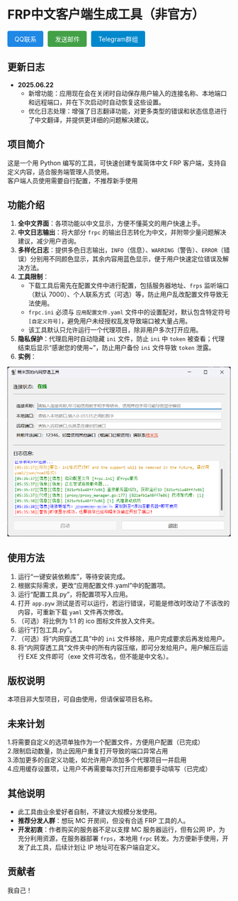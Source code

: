 # FRP中文客户端生成工具（非官方）

<div style="display: flex; gap: 10px; margin-bottom: 20px;">
  <a href="https://qm.qq.com/q/AX440I8FKU" target="_blank" style="padding: 8px 16px; background-color: #1E88E5; color: white; text-decoration: none; border-radius: 4px;">QQ联系</a>
  <a href="mailto:luocibai2@gmail.com" target="_blank" style="padding: 8px 16px; background-color: #43A047; color: white; text-decoration: none; border-radius: 4px;">发送邮件</a>
  <a href="https://t.me/+uNjj60QrfV43OTBl" target="_blank" style="padding: 8px 16px; background-color: #0088CC; color: white; text-decoration: none; border-radius: 4px;">Telegram群组</a>
</div>

## 更新日志
- **2025.06.22**
  - 新增功能：应用现在会在关闭时自动保存用户输入的连接名称、本地端口和远程端口，并在下次启动时自动恢复这些设置。
  - 优化日志处理：增强了日志翻译功能，对更多类型的错误和状态信息进行了中文翻译，并提供更详细的问题解决建议。

## 项目简介
这是一个用 Python 编写的工具，可快速创建专属简体中文 FRP 客户端，支持自定义内容，适合服务端管理人员使用。  
客户端人员使用需要自行配置，不推荐新手使用

## 功能介绍
1. **全中文界面**：各项功能以中文显示，方便不懂英文的用户快速上手。
2. **中文日志输出**：将大部分 `frpc` 的输出日志转化为中文，并附带少量问题解决建议，减少用户咨询。
3. **多样化日志**：提供多色日志输出，`INFO`（信息）、`WARRING`（警告）、`ERROR`（错误）分别用不同颜色显示，其余内容用蓝色显示，便于用户快速定位错误及解决方法。
4. **工具限制**：
    - 下载工具后需先在配置文件中进行配置，包括服务器地址、`frps` 监听端口（默认 7000）、个人联系方式（可选）等，防止用户乱改配置文件导致无法使用。
    - `frpc.ini` 必须与 `应用配置文件.yaml` 文件中的设置配对，默认包含特定符号 `[自定义符号]`，避免用户未经授权乱发导致端口被大量占用。
    - 该工具默认只允许运行一个代理项目，除非用户多次打开应用。
5. **隐私保护**：代理启用时自动隐藏 `ini` 文件，防止 `ini` 中 `token` 被查看；代理结束后显示“感谢您的使用~”，防止用户备份 `ini` 文件导致 `token` 泄露。
6. **实例**：

![示例图片](imgs/示例图片.png)

## 使用方法
1. 运行“一键安装依赖库”，等待安装完成。
2. 根据实际需求，更改“应用配置文件.yaml”中的配置项。
3. 运行“配置工具.py”，将配置项写入应用。
4. 打开 `app.pyw` 测试是否可以运行，若运行错误，可能是修改时改动了不该改的内容，可重新下载 `yaml` 文件再次修改。
5. （可选）将比例为 1:1 的 ico 图标文件放入文件夹。
6. 运行“打包工具.py”。
7. （可选）将“内网穿透工具”中的 `ini` 文件移除，用户完成要求后再发给用户。
8. 将“内网穿透工具”文件夹中的所有内容压缩，即可分发给用户。用户解压后运行 EXE 文件即可（exe 文件可改名，但不能是中文名）。

## 版权说明
本项目非大型项目，可自由使用，但请保留项目名称。

## 未来计划
1.将需要自定义的选项单独作为一个配置文件，方便用户配置（已完成）  
2.限制启动数量，防止因用户重复打开导致的端口异常占用  
3.添加更多的自定义功能，如允许用户添加多个代理项目一并启用  
4.应用缓存设置项，让用户不再需要每次打开应用都要手动填写（已完成）

## 其他说明
- 此工具由业余爱好者自制，不建议大规模分发使用。
- **推荐分发人群**：想玩 MC 开房间，但没有合适 FRP 工具的人。
- **开发初衷**：作者购买的服务器不足以支撑 MC 服务器运行，但有公网 IP，为充分利用资源，在服务器部署 `frps`，本地用 `frpc` 转发。为方便新手使用，开发了此工具，后续计划让 IP 地址可在客户端自定义。

## 贡献者
我自己！
